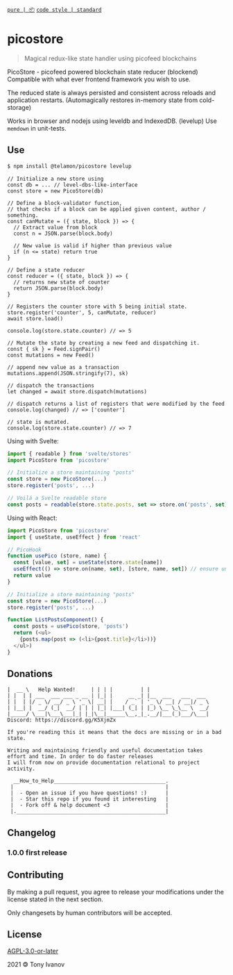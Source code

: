 [`pure | 📦`](https://github.com/telamon/create-pure)
[`code style | standard`](https://standardjs.com/)
# picostore

> Magical redux-like state handler using picofeed blockchains

PicoStore - picofeed powered blockchain state reducer (blockend)
Compatible with what ever frontend framework you wish to use.

The reduced state is always persisted and consistent across reloads and
application restarts. (Automagically restores in-memory state from cold-storage)

Works in browser and nodejs using leveldb and IndexedDB. (levelup)
Use `memdown` in unit-tests.

## Use

```bash
$ npm install @telamon/picostore levelup
```


```
// Initialize a new store using
const db = ... // level-dbs-like-interface
const store = new PicoStore(db)

// Define a block-validator function,
// that checks if a block can be applied given content, author / something.
const canMutate = ({ state, block }) => {
  // Extract value from block
  const n = JSON.parse(block.body)

  // New value is valid if higher than previous value
  if (n <= state) return true
}

// Define a state reducer
const reducer = ({ state, block }) => {
  // returns new state of counter
  return JSON.parse(block.body)
}

// Registers the counter store with 5 being initial state.
store.register('counter', 5, canMutate, reducer)
await store.load()

console.log(store.state.counter) // => 5

// Mutate the state by creating a new feed and dispatching it.
const { sk } = Feed.signPair()
const mutations = new Feed()

// append new value as a transaction
mutations.append(JSON.stringify(7), sk)

// dispatch the transactions
let changed = await store.dispatch(mutations)

// dispatch returns a list of registers that were modified by the feed
console.log(changed) // => ['counter']

// state is mutated.
console.log(store.state.counter) // => 7
```

Using with Svelte:
```js
import { readable } from 'svelte/stores'
import PicoStore from 'picostore'

// Initialize a store maintaining "posts"
const store = new PicoStore(...)
store.register('posts', ...)

// Voilá a Svelte readable store
const posts = readable(store.state.posts, set => store.on('posts', set))

```

Using with React:
```js
import PicoStore from 'picostore'
import { useState, useEffect } from 'react'

// PicoHook
function usePico (store, name) {
  const [value, set] = useState(store.state[name])
  useEffect(() => store.on(name, set), [store, name, set]) // ensure unsub on unmount
  return value
}

// Initialize a store maintaining "posts"
const store = new PicoStore(...)
store.register('posts', ...)

function ListPostsComponent() {
  const posts = usePico(store, 'posts')
  return (<ul>
    {posts.map(post => (<li>{post.title}</li>))}
  </ul>)
}
```


## Donations

```ad
|  __ \   Help Wanted!     | | | |         | |
| |  | | ___  ___ ___ _ __ | |_| |     __ _| |__  ___   ___  ___
| |  | |/ _ \/ __/ _ \ '_ \| __| |    / _` | '_ \/ __| / __|/ _ \
| |__| |  __/ (_|  __/ | | | |_| |___| (_| | |_) \__ \_\__ \  __/
|_____/ \___|\___\___|_| |_|\__|______\__,_|_.__/|___(_)___/\___|
Discord: https://discord.gg/K5XjmZx

If you're reading this it means that the docs are missing or in a bad state.

Writing and maintaining friendly and useful documentation takes
effort and time. In order to do faster releases
I will from now on provide documentation relational to project activity.

  __How_to_Help____________________________________.
 |                                                 |
 |  - Open an issue if you have questions! :)      |
 |  - Star this repo if you found it interesting   |
 |  - Fork off & help document <3                  |
 |.________________________________________________|
```


## Changelog

### 1.0.0 first release

## Contributing

By making a pull request, you agree to release your modifications under
the license stated in the next section.

Only changesets by human contributors will be accepted.

## License

[AGPL-3.0-or-later](./LICENSE)

2021 &#x1f12f; Tony Ivanov
